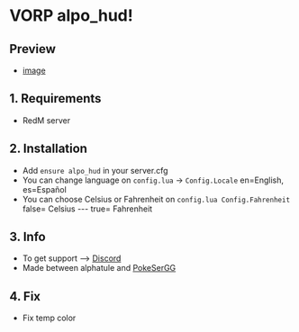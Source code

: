 # VORP alpo_hud!

## Preview
- [image](https://cdn.discordapp.com/attachments/704317933353959432/730292404367654912/Screenshot_225.png)

## 1. Requirements

- RedM server

## 2. Installation

- Add ```ensure alpo_hud``` in your server.cfg
- You can change language on ```config.lua``` -> ```Config.Locale``` en=English, es=Español
- You can choose Celsius or Fahrenheit on ```config.lua Config.Fahrenheit``` false= Celsius --- true= Fahrenheit

## 3. Info
- To get support --> [Discord](http://discord.vorpcore.com/)
- Made between alphatule and [PokeSerGG](https://github.com/PokeSerGG)

## 4. Fix
- Fix temp color
